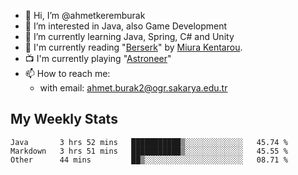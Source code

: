 - 👋 Hi, I’m @ahmetkeremburak
- 👀 I’m interested in Java, also Game Development
- 🌱 I’m currently learning Java, Spring, C# and Unity
- :book: I'm currently reading "[Berserk](https://en.wikipedia.org/wiki/Berserk_(manga))" by [Miura Kentarou](https://en.wikipedia.org/wiki/Kentaro_Miura).
- :tv: I'm currently playing "[Astroneer](https://en.wikipedia.org/wiki/Astroneer)"
- 📫 How to reach me:  
  - with email: ahmet.burak2@ogr.sakarya.edu.tr
<!---
- 💞️ I’m looking to collaborate on ...
--->

<!---
ahmetkeremburak/ahmetkeremburak is a ✨ special ✨ repository because its `README.md` (this file) appears on your GitHub profile.
You can click the Preview link to take a look at your changes.
--->
## My Weekly Stats
<!--START_SECTION:waka-->

```text
Java       3 hrs 52 mins   ███████████▒░░░░░░░░░░░░░   45.74 %
Markdown   3 hrs 51 mins   ███████████▒░░░░░░░░░░░░░   45.55 %
Other      44 mins         ██▒░░░░░░░░░░░░░░░░░░░░░░   08.71 %
```

<!--END_SECTION:waka-->
